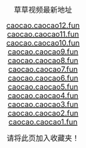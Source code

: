 
<center>
<span style="font-size:20px">草草视频最新地址</span><br>
<br />
<span style="font-size:20px"><a href="https://caocao.caocao12.fun" target="_blank">caocao.caocao12.fun</a></span><br>
<span style="font-size:20px"><a href="https://caocao.caocao11.fun" target="_blank">caocao.caocao11.fun</a></span><br>
<span style="font-size:20px"><a href="https://caocao.caocao10.fun" target="_blank">caocao.caocao10.fun</a></span><br>
<span style="font-size:20px"><a href="https://caocao.caocao9.fun" target="_blank">caocao.caocao9.fun</a></span><br>
<span style="font-size:20px"><a href="https://caocao.caocao8.fun" target="_blank">caocao.caocao8.fun</a></span><br>
<span style="font-size:20px"><a href="https://caocao.caocao7.fun" target="_blank">caocao.caocao7.fun</a></span><br>
<span style="font-size:20px"><a href="https://caocao.caocao6.fun" target="_blank">caocao.caocao6.fun</a></span><br>
<span style="font-size:20px"><a href="https://caocao.caocao5.fun" target="_blank">caocao.caocao5.fun</a></span><br>
<span style="font-size:20px"><a href="https://caocao.caocao4.fun" target="_blank">caocao.caocao4.fun</a></span><br>
<span style="font-size:20px"><a href="https://caocao.caocao3.fun" target="_blank">caocao.caocao3.fun</a></span><br>
<span style="font-size:20px"><a href="https://caocao.caocao2.fun" target="_blank">caocao.caocao2.fun</a></span><br>
<span style="font-size:20px"><a href="https://caocao.caocao1.fun" target="_blank">caocao.caocao1.fun</a></span><br>
<br />
<span style="font-size:20px">请将此页加入收藏夹！</span>
</center>
